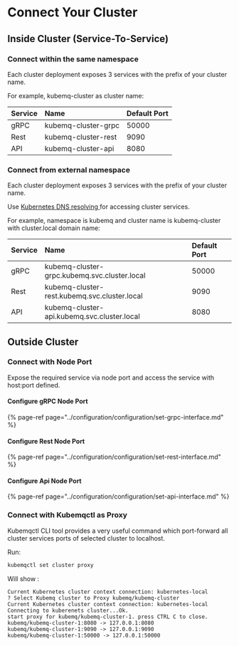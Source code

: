 # Connect Your Cluster

## Inside Cluster \(Service-To-Service\)

### Connect within the same namespace

Each cluster deployment exposes 3 services with the prefix of your cluster name.

For example, kubemq-cluster as cluster name:

| Service | Name | Default Port |
| :--- | :--- | :--- |
| gRPC | kubemq-cluster-grpc | 50000 |
| Rest | kubemq-cluster-rest | 9090 |
| API | kubemq-cluster-api | 8080 |

### Connect from external namespace

Each cluster deployment exposes 3 services with the prefix of your cluster name.

Use [Kubernetes DNS resolving ](https://kubernetes.io/docs/concepts/services-networking/dns-pod-service/)for accessing cluster services.

For example, namespace is kubemq and cluster name is kubemq-cluster with cluster.local domain name:

| Service | Name | Default Port |
| :--- | :--- | :--- |
| gRPC | kubemq-cluster-grpc.kubemq.svc.cluster.local | 50000 |
| Rest | kubemq-cluster-rest.kubemq.svc.cluster.local | 9090 |
| API | kubemq-cluster-api.kubemq.svc.cluster.local | 8080 |

## Outside Cluster

### Connect with Node Port

Expose the required service via node port and access the service with host:port defined.

#### Configure gRPC Node Port

{% page-ref page="../configuration/configuration/set-grpc-interface.md" %}

#### Configure Rest Node Port

{% page-ref page="../configuration/configuration/set-rest-interface.md" %}

#### Configure Api Node Port

{% page-ref page="../configuration/configuration/set-api-interface.md" %}



### Connect with Kubemqctl as Proxy

Kubemqctl CLI tool provides a very useful command which port-forward all cluster services ports of selected cluster to localhost.

Run:

```bash
kubemqctl set cluster proxy
```

Will show :

```bach
Current Kubernetes cluster context connection: kubernetes-local
? Select Kubemq cluster to Proxy kubemq/kubemq-cluster
Current Kubernetes cluster context connection: kubernetes-local
Connecting to kuberenets cluster...Ok.
start proxy for kubemq/kubemq-cluster-1. press CTRL C to close.
kubemq/kubemq-cluster-1:8080 -> 127.0.0.1:8080
kubemq/kubemq-cluster-1:9090 -> 127.0.0.1:9090
kubemq/kubemq-cluster-1:50000 -> 127.0.0.1:50000

```

